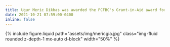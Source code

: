 ```yaml
---
title: Ugur Meric Dikbas was awarded the PCFBC's Grant-in-Aid award for his work on HOXB13's structural biology!
date: 2021-10-21 07:59:00-0400
inline: false
---
```


{% include figure.liquid path="assets/img/mericgia.jpg" class="img-fluid rounded z-depth-1 mx-auto d-block" width="50%" %}